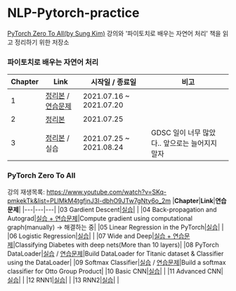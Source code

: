 # NLP-Pytorch-practice
[PyTorch Zero To All(by Sung Kim)](https://www.youtube.com/watch?v=SKq-pmkekTk&list=PLlMkM4tgfjnJ3I-dbhO9JTw7gNty6o_2m) 강의와 '파이토치로 배우는 자연어 처리' 책을 읽고 정리하기 위한 저장소

### 파이토치로 배우는 자연어 처리
|**Chapter**|**Link**|**시작일 / 종료일**|**비고**|
|---|---|---|---|
|1|[정리본](https://github.com/mori8/NLP-Pytorch-practice/blob/main/Chpter%201:%20%EC%86%8C%EA%B0%9C.ipynb) / [연습문제](https://github.com/mori8/NLP-Pytorch-practice/blob/main/Chapter_1_%EC%97%B0%EC%8A%B5%EB%AC%B8%EC%A0%9C.ipynb)|2021.07.16 ~ 2021.07.20||
|2|[정리본](https://github.com/mori8/NLP-Pytorch-practice/blob/main/Chapter_2_NLP_%EA%B8%B0%EC%88%A0_%EB%B9%A0%EB%A5%B4%EA%B2%8C_%ED%9B%91%EC%96%B4%EB%B3%B4%EA%B8%B0.ipynb)|2021.07.25||
|3|[정리본](https://github.com/mori8/NLP-Pytorch-practice/blob/main/Chapter_3_%EC%8B%A0%EA%B2%BD%EB%A7%9D%EC%9D%98_%EA%B8%B0%EB%B3%B8_%EA%B5%AC%EC%84%B1_%EC%9A%94%EC%86%8C.ipynb) / 실습 | 2021.07.25 ~ 2021.08.24|GDSC 일이 너무 많았다.. 앞으로는 늘어지지 말자|


### PyTorch Zero To All
강의 재생목록: https://www.youtube.com/watch?v=SKq-pmkekTk&list=PLlMkM4tgfjnJ3I-dbhO9JTw7gNty6o_2m
|**Chapter**|**Link**|**연습문제**|
|---|---|---|
|03 Gardient Descent|[실습](https://github.com/mori8/NLP-Pytorch-practice/blob/main/pytorch_lecture/Chapter_3_Gradient_Descent.ipynb)| |
|04 Back-propagation and Autograd|[실습 + 연습문제](https://github.com/mori8/NLP-Pytorch-practice/blob/main/pytorch_lecture/Chapter_4_Back-propagation_and_Autograd.ipynb)|Compute gradient using computational graph(manually) -> 해결하는 중|
|05 Linear Regression in the PyTorch|[실습](https://github.com/mori8/NLP-Pytorch-practice/blob/main/pytorch_lecture/Chapter_5_Linear_Regression_in_the_PyTorch.ipynb)| |
|06 Logistic Regression|[실습](https://github.com/mori8/NLP-Pytorch-practice/blob/main/pytorch_lecture/Chapter_6_Logistic_Regression.ipynb)| |
|07 Wide and Deep|[실습 + 연습문제](https://github.com/mori8/NLP-Pytorch-practice/blob/main/pytorch_lecture/Chapter_7_Wide_and_Deep.ipynb)|Classifying Diabetes with deep nets(More than 10 layers)|
|08 PyTorch DataLoader|[실습](https://github.com/mori8/NLP-Pytorch-practice/blob/main/pytorch_lecture/Chapter_8_DataLoader.ipynb) / [연습문제](https://github.com/mori8/NLP-Pytorch-practice/blob/main/pytorch_lecture/Chapter_8_DataLoader_exercise.ipynb)|Build DataLoader for Titanic dataset & Classifier using the DataLoader|
|09 Softmax Classifier|[실습](https://github.com/mori8/NLP-Pytorch-practice/blob/main/pytorch_lecture/Chapter_9_Softmax_Classifier.ipynb) / [연습문제](https://github.com/mori8/NLP-Pytorch-practice/blob/main/pytorch_lecture/Chapter_9_Softmax_Classifier_exercise.ipynb)|Build a softmax classifier for Otto Group Product|
|10 Basic CNN|[실습](https://github.com/mori8/NLP-Pytorch-practice/blob/main/pytorch_lecture/Chapter_10_Basic_CNN.ipynb)| |
|11 Advanced CNN|[실습](https://github.com/mori8/NLP-Pytorch-practice/blob/main/pytorch_lecture/Chapter_11_Advanced_CNN.ipynb)| |
|12 RNN1|[실습](https://github.com/mori8/NLP-Pytorch-practice/blob/main/pytorch_lecture/Chapter_12_RNN1.ipynb)| |
|13 RNN2|[실습](https://github.com/mori8/NLP-Pytorch-practice/blob/main/pytorch_lecture/Chapter_13_RNN2.ipynb)| |
